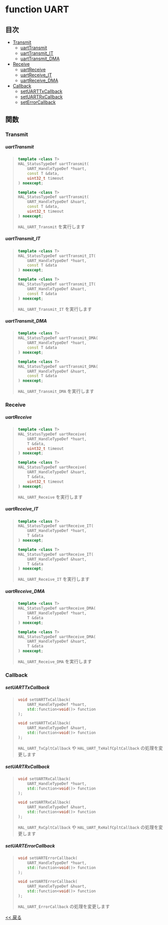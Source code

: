 # function UART

## 目次
- [Transmit](#transmit)
  - [uartTransmit](#uarttransmit)
  - [uartTransmit_IT](#uarttransmit_it)
  - [uartTransmit_DMA](#uarttransmit_dma)
- [Receive](#receive)
  - [uartReceive](#uartreceive)
  - [uartReceive_IT](#uartreceive_it)
  - [uartReceive_DMA](#uartreceive_dma)
- [Callback](#callback)
  - [setUARTTxCallback](#setuarttxcallback)
  - [setUARTRxCallback](#setuartrxcallback)
  - [setErrorCallback](#setuarterrorcallback)

## 関数

### Transmit

##### uartTransmit
> ```c++
> template <class T>
> HAL_StatusTypeDef uartTransmit(
>     UART_HandleTypeDef *huart,
>     const T &data,
>     uint32_t timeout
> ) noexcept;
> ```
> ```c++
> template <class T>
> HAL_StatusTypeDef uartTransmit(
>     UART_HandleTypeDef &huart,
>     const T &data,
>     uint32_t timeout
> ) noexcept;
> ```
> `HAL_UART_Transmit` を実行します

##### uartTransmit_IT
> ```c++
> template <class T>
> HAL_StatusTypeDef uartTransmit_IT(
>     UART_HandleTypeDef *huart,
>     const T &data
> ) noexcept;
> ```
> ```c++
> template <class T>
> HAL_StatusTypeDef uartTransmit_IT(
>     UART_HandleTypeDef &huart,
>     const T &data
> ) noexcept;
> ```
> `HAL_UART_Transmit_IT` を実行します

##### uartTransmit_DMA
> ```c++
> template <class T>
> HAL_StatusTypeDef uartTransmit_DMA(
>     UART_HandleTypeDef *huart,
>     const T &data
> ) noexcept;
> ```
> ```c++
> template <class T>
> HAL_StatusTypeDef uartTransmit_DMA(
>     UART_HandleTypeDef &huart,
>     const T &data
> ) noexcept;
> ```
> `HAL_UART_Transmit_DMA` を実行します

### Receive

##### uartReceive
> ```c++
> template <class T>
> HAL_StatusTypeDef uartReceive(
>     UART_HandleTypeDef *huart,
>     T &data,
>     uint32_t timeout
> ) noexcept;
> ```
> ```c++
> template <class T>
> HAL_StatusTypeDef uartReceive(
>     UART_HandleTypeDef &huart,
>     T &data,
>     uint32_t timeout
> ) noexcept;
> ```
> `HAL_UART_Receive` を実行します

##### uartReceive_IT
> ```c++
> template <class T>
> HAL_StatusTypeDef uartReceive_IT(
>     UART_HandleTypeDef *huart,
>     T &data
> ) noexcept;
> ```
> ```c++
> template <class T>
> HAL_StatusTypeDef uartReceive_IT(
>     UART_HandleTypeDef &huart,
>     T &data
> ) noexcept;
> ```
> `HAL_UART_Receive_IT` を実行します

##### uartReceive_DMA
> ```c++
> template <class T>
> HAL_StatusTypeDef uartReceive_DMA(
>     UART_HandleTypeDef *huart,
>     T &data
> ) noexcept;
> ```
> ```c++
> template <class T>
> HAL_StatusTypeDef uartReceive_DMA(
>     UART_HandleTypeDef &huart,
>     T &data
> ) noexcept;
> ```
> `HAL_UART_Receive_DMA` を実行します

### Callback

##### setUARTTxCallback
> ```c++
> void setUARTTxCallback(
>     UART_HandleTypeDef *huart,
>     std::function<void()> function
> );
> ```
> ```c++
> void setUARTTxCallback(
>     UART_HandleTypeDef &huart,
>     std::function<void()> function
> );
> ```
> `HAL_UART_TxCpltCallback` や `HAL_UART_TxHalfCpltCallback` の処理を変更します

##### setUARTRxCallback
> ```c++
> void setUARTRxCallback(
>     UART_HandleTypeDef *huart,
>     std::function<void()> function
> );
> ```
> ```c++
> void setUARTRxCallback(
>     UART_HandleTypeDef &huart,
>     std::function<void()> function
> );
> ```
> `HAL_UART_RxCpltCallback` や `HAL_UART_RxHalfCpltCallback` の処理を変更します

##### setUARTErrorCallback
> ```c++
> void setUARTErrorCallback(
>     UART_HandleTypeDef *huart,
>     std::function<void()> function
> );
> ```
> ```c++
> void setUARTErrorCallback(
>     UART_HandleTypeDef &huart,
>     std::function<void()> function
> );
> ```
> `HAL_UART_ErrorCallback` の処理を変更します

[<< 戻る](../INDEX.md)